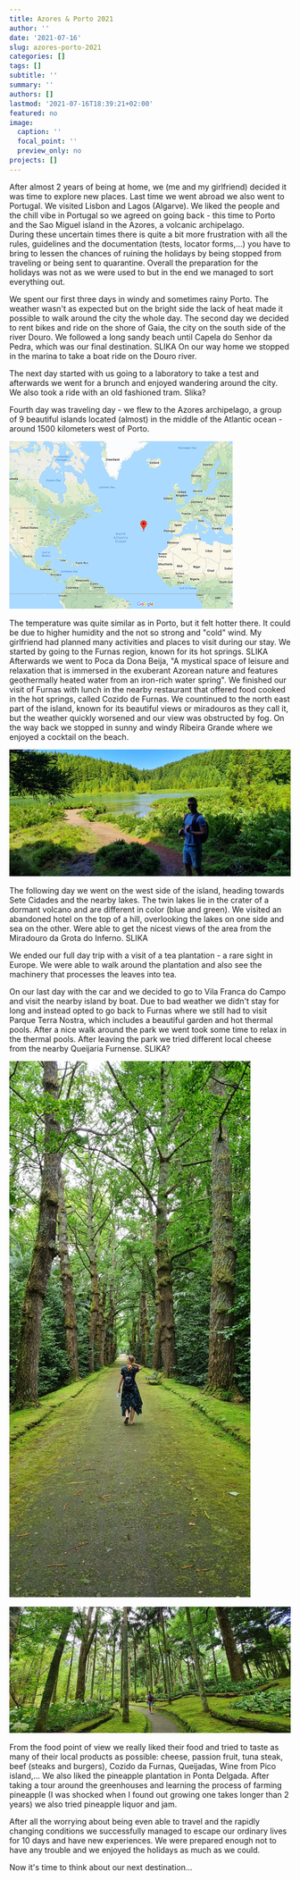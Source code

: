 ```yaml
---
title: Azores & Porto 2021
author: ''
date: '2021-07-16'
slug: azores-porto-2021
categories: []
tags: []
subtitle: ''
summary: ''
authors: []
lastmod: '2021-07-16T18:39:21+02:00'
featured: no
image:
  caption: ''
  focal_point: ''
  preview_only: no
projects: []
---
```


After almost 2 years of being at home, we (me and my girlfriend) decided it was time to explore new places. Last time we went abroad we also went to Portugal. We visited Lisbon and Lagos (Algarve). We liked the people and the chill vibe in Portugal so we agreed on going back - this time to Porto and the Sao Miguel island in the Azores, a volcanic archipelago.
<br>
During these uncertain times there is quite a bit more frustration with all the rules, guidelines and the documentation (tests, locator forms,...) you have to bring to lessen the chances of ruining the holidays by being stopped from traveling or being sent to quarantine. Overall the preparation for the holidays was not as we were used to but in the end we managed to sort everything out.

We spent our first three days in windy and sometimes rainy Porto. The weather wasn't as expected but on the bright side the lack of heat made it possible to walk around the city the whole day. The second day we decided to rent bikes and ride on the shore of Gaia, the city on the south side of the river Douro. We followed a long sandy beach until Capela do Senhor da Pedra, which was our final destination. SLIKA
On our way home we stopped in the marina to take a boat ride on the Douro river. 

The next day started with us going to a laboratory to take a test and afterwards we went for a brunch and enjoyed wandering around the city. We also took a ride with an old fashioned tram. Slika?

Fourth day was traveling day - we flew to the Azores archipelago, a group of 9 beautiful islands located (almost) in the middle of the Atlantic ocean - around 1500 kilometers west of Porto. 

![AzoresMap](azmap.jpg)


The temperature was quite similar as in Porto, but it felt hotter there. It could be due to higher humidity and the not so strong and "cold" wind.
My girlfriend had planned many activities and places to visit during our stay. We started by going to the Furnas region, known for its hot springs. SLIKA
Afterwards we went to Poca da Dona Beija, "A mystical space of leisure and relaxation that is immersed in the exuberant Azorean nature and features geothermally heated water from an iron-rich water spring". We finished our visit of Furnas with lunch in the nearby restaurant that offered food cooked in the hot springs, called Cozido de Furnas.
We countinued to the north east part of the island, known for its beautiful views or miradouros as they call it, but the weather quickly worsened and our view was obstructed by fog. On the way back we stopped in sunny and windy Ribeira Grande where we enjoyed a cocktail on the beach.

![azores](az5.jpg)

The following day we went on the west side of the island, heading towards Sete Cidades and the nearby lakes. The twin lakes lie in the crater of a dormant volcano and are different in color (blue and green). We visited an abandoned hotel on the top of a hill, overlooking the lakes on one side and sea on the other. Were able to get the nicest views of the area from the Miradouro da Grota do Inferno. SLIKA

We ended our full day trip with a visit of a tea plantation - a rare sight in Europe. We were able to walk around the plantation and also see the machinery that processes the leaves into tea. 

On our last day with the car and we decided to go to Vila Franca do Campo and visit the nearby island by boat. Due to bad weather we didn't stay for long and instead opted to go back to Furnas where we still had to visit Parque Terra Nostra, which includes a beautiful garden and hot thermal pools. After a nice walk around the park we went took some time to relax in the thermal pools. 
After leaving the park we tried different local cheese from the nearby Queijaria Furnense. SLIKA?

![TerraNostra1](az3.jpg)

![TerraNostra2](az1.jpg)

From the food point of view we really liked their food and tried to taste as many of their local products as possible: cheese, passion fruit, tuna steak, beef (steaks and burgers), Cozido da Furnas, Queijadas, Wine from Pico island,...
We also liked the pineapple plantation in Ponta Delgada. After taking a tour around the greenhouses and learning the process of farming pineapple (I was shocked when I found out growing one takes longer than 2 years) we also tried pineapple liquor and jam.


After all the worrying about being even able to travel and the rapidly changing conditions we successfully managed to escape our ordinary lives for 10 days and have new experiences. We were prepared enough not to have any trouble and we enjoyed the holidays as much as we could.


Now it's time to think about our next destination...
